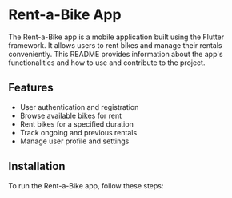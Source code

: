 # Rent-a-Bike App

The Rent-a-Bike app is a mobile application built using the Flutter framework. It allows users to rent bikes and manage their rentals conveniently. This README provides information about the app's functionalities and how to use and contribute to the project.

## Features

- User authentication and registration
- Browse available bikes for rent
- Rent bikes for a specified duration
- Track ongoing and previous rentals
- Manage user profile and settings

## Installation

To run the Rent-a-Bike app, follow these steps:


